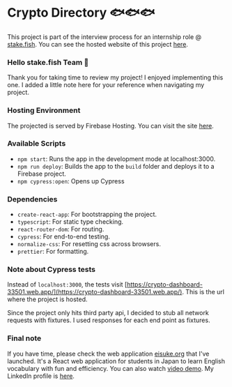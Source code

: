 # Crypto Directory 🐟🐟🐟

This project is part of the interview process for an internship role @ [stake.fish](https://stake.fish/en/).
You can see the hosted website of this project [here](https://crypto-dashboard-33501.web.app/).

### Hello stake.fish Team 👋

Thank you for taking time to review my project! I enjoyed implementing this one.
I added a little note here for your reference when navigating my project.

### Hosting Environment

The projected is served by Firebase Hosting.
You can visit the site [here](https://crypto-dashboard-33501.web.app/).

### Available Scripts

- `npm start`: Runs the app in the development mode at localhost:3000.
- `npm run deploy`: Builds the app  to the `build` folder and deploys it to a Firebase project.
- `npm cypress:open`: Opens up Cypress

### Dependencies

- `create-react-app`: For bootstrapping the project.
- `typescript`: For static type checking.
- `react-router-dom`: For routing.
- `cypress`: For end-to-end testing.
- `normalize-css`: For resetting css across browsers.
- `prettier`: For formatting.

### Note about Cypress tests

Instead of `localhost:3000`, the tests visit
[https://crypto-dashboard-33501.web.app/](https://crypto-dashboard-33501.web.app/).
This is the url where the project is hosted.


Since the project only hits third party api, I decided to stub all network requests with fixtures.
I used responses for each end point as fixtures.

### Final note

If you have time, please check the web application [eisuke.org](https://eisuke.org/) that I've launched.
It's a React web application for students in Japan to learn English vocabulary with fun and efficiency.
You can also watch [video demo](https://youtu.be/TmVEWS-gcos).
My LinkedIn profile is [here](https://www.linkedin.com/in/hayata111
).